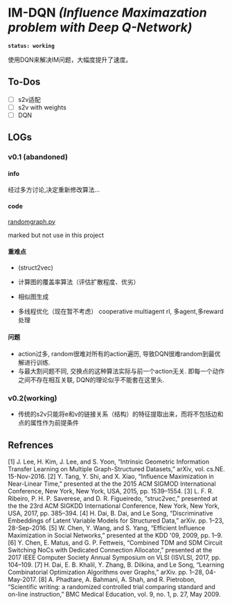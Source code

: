# IM-DQN *(Influence Maximazation problem with Deep Q-Network)*

**`status: working`**

使用DQN来解决IM问题，大幅度提升了速度。

## To-Dos

- [ ] s2v适配
- [ ] s2v with weights
- [ ] DQN

## LOGs 

### v0.1 (abandoned)

#### info

经过多方讨论,决定重新修改算法...
#### code

[randomgraph.py](https://github.com/j2kun/erdos-renyi)

marked but not use in this project

#### 重难点

- (struct2vec)
- 计算图的覆盖率算法（评估扩散程度、优劣）
- 相似图生成


- 多线程优化（现在暂不考虑）
  cooperative multiagent rl, 多agent,多reward处理

#### 问题
- action过多, random很难对所有的action遍历, 导致DQN很难random到最优解进行训练.
- 与最大割问题不同, 交换点的这种算法实际与前一个action无关. 即每一个动作之间不存在相互关联, DQN的理论似乎不能套在这里头. 

### v0.2(working)

- 传统的s2v只能将e和v的链接关系（结构）的特征提取出来，而将不包括边和点的属性作为前提条件

## Refrences

[1]	J. Lee, H. Kim, J. Lee, and S. Yoon, “Intrinsic Geometric Information Transfer Learning on Multiple Graph-Structured Datasets,” arXiv, vol. cs.NE. 15-Nov-2016.
[2]	Y. Tang, Y. Shi, and X. Xiao, “Influence Maximization in Near-Linear Time,” presented at the the 2015 ACM SIGMOD International Conference, New York, New York, USA, 2015, pp. 1539–1554.
[3]	L. F. R. Ribeiro, P. H. P. Saverese, and D. R. Figueiredo, “struc2vec,” presented at the the 23rd ACM SIGKDD International Conference, New York, New York, USA, 2017, pp. 385–394.
[4]	H. Dai, B. Dai, and Le Song, “Discriminative Embeddings of Latent Variable Models for Structured Data,” arXiv. pp. 1–23, 28-Sep-2016.
[5]	W. Chen, Y. Wang, and S. Yang, “Efficient Influence Maximization in Social Networks,” presented at the KDD '09, 2009, pp. 1–9.
[6]	Y. Chen, E. Matus, and G. P. Fettweis, “Combined TDM and SDM Circuit Switching NoCs with Dedicated Connection Allocator,” presented at the 2017 IEEE Computer Society Annual Symposium on VLSI (ISVLSI, 2017, pp. 104–109.
[7]	H. Dai, E. B. Khalil, Y. Zhang, B. Dilkina, and Le Song, “Learning Combinatorial Optimization Algorithms over Graphs,” arXiv. pp. 1–28, 04-May-2017.
[8]	A. Phadtare, A. Bahmani, A. Shah, and R. Pietrobon, “Scientific writing: a randomized controlled trial comparing standard and on-line instruction,” BMC Medical Education, vol. 9, no. 1, p. 27, May 2009.


